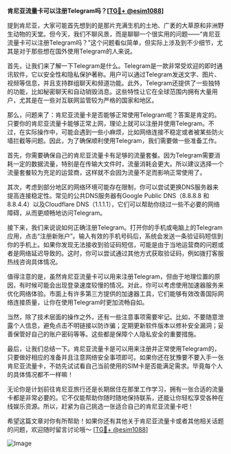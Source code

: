 **肯尼亚流量卡可以注册Telegram吗？[[TG💪+ @esim1088](https://t.me/s/esim1088)]**

提到肯尼亚，大家可能首先想到的是那片充满生机的土地、广袤的大草原和非洲野生动物的天堂。但今天，我们不聊风景，而是聊聊一个很实用的问题——“肯尼亚流量卡可以注册Telegram吗？”这个问题看似简单，但实际上涉及到不少细节，尤其是对于那些想在国外使用Telegram的人来说。

首先，让我们来了解一下Telegram是什么。Telegram是一款非常受欢迎的即时通讯软件，它以安全性和隐私保护著称。用户可以通过Telegram发送文字、图片、视频等信息，并且支持群组聊天和频道功能。此外，Telegram还提供了一些独特的功能，比如秘密聊天和自动销毁消息。这些特性让它在全球范围内拥有大量用户，尤其是在一些对互联网监管较为严格的国家和地区。

那么，问题来了：肯尼亚流量卡是否能够正常使用Telegram呢？答案是肯定的。只要你的肯尼亚流量卡能够正常上网，理论上就可以注册并使用Telegram。不过，在实际操作中，可能会遇到一些小麻烦，比如网络连接不稳定或者被某些防火墙拦截等问题。因此，为了确保顺利使用Telegram，我们需要做一些准备工作。

首先，你需要确保自己的肯尼亚流量卡有足够的流量套餐。因为Telegram需要消耗一定的数据流量，特别是在传输大文件时，流量消耗会更大。所以建议选择一个流量套餐较为充足的运营商，这样就不会因为流量不足而影响正常使用了。

其次，考虑到部分地区的网络环境可能存在限制，你可以尝试更换DNS服务器来提高连接稳定性。常见的公共DNS服务器有Google Public DNS（8.8.8.8 和 8.8.4.4）以及Cloudflare DNS（1.1.1.1），它们可以帮助你绕过一些不必要的网络障碍，从而更顺畅地访问Telegram。

接下来，我们来说说如何正确注册Telegram。打开你的手机或电脑上的Telegram应用，点击“注册新账户”。输入有效的手机号码后，系统会发送一条验证码短信到你的手机上。如果你发现无法接收到验证码短信，可能是由于当地运营商的问题或者是网络延迟导致的。这时，你可以尝试通过其他方式获取验证码，例如拨打客服热线咨询具体情况。

值得注意的是，虽然肯尼亚流量卡可以用来注册Telegram，但由于地理位置的原因，有时候可能会出现登录速度较慢的情况。对此，你可以考虑使用加速器服务来优化网络体验。市面上有许多第三方提供的加速器工具，它们能够有效改善国际网络连接质量，让你在使用Telegram时更加流畅自如。

当然，除了技术层面的操作之外，还有一些注意事项需要牢记。比如，不要随意泄露个人信息，避免点击不明链接以防诈骗；定期更新软件版本以修补安全漏洞；妥善保管好自己的账户密码等等。这些都是保障个人隐私安全的重要措施。

最后，让我们总结一下。肯尼亚流量卡是可以用来注册并正常使用Telegram的，只要做好相应的准备并且注意网络安全事项即可。如果你还在犹豫要不要入手一张肯尼亚流量卡，不妨先试试看自己当前使用的SIM卡是否能满足需求。毕竟每个人的具体情况都不一样嘛！

无论你是计划前往肯尼亚旅行还是长期居住在那里工作学习，拥有一张合适的流量卡都是非常必要的。它不仅能帮助你随时随地保持联系，还能让你轻松享受各种在线娱乐资源。所以，赶紧为自己挑选一张适合自己的肯尼亚流量卡吧！

希望这篇文章对你有所帮助！如果你还有其他关于肯尼亚流量卡或者其他相关话题的问题，欢迎随时留言讨论哦～ [[TG💪+ @esim1088](https://t.me/s/esim1088)] 

![Image](https://i.postimg.cc/4NQfJmqS/Snipaste-2025-05-13-00-14-12.png)